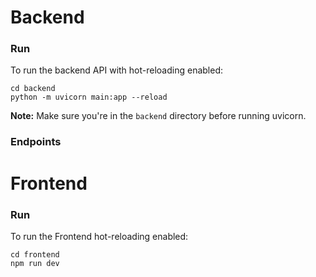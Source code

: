 # Backend

### Run
To run the backend API with hot-reloading enabled:
```pwsh
cd backend
python -m uvicorn main:app --reload
```

**Note:** Make sure you're in the `backend` directory before running uvicorn.

### Endpoints


# Frontend
### Run
To run the Frontend hot-reloading enabled:
```pwsh
cd frontend
npm run dev
```